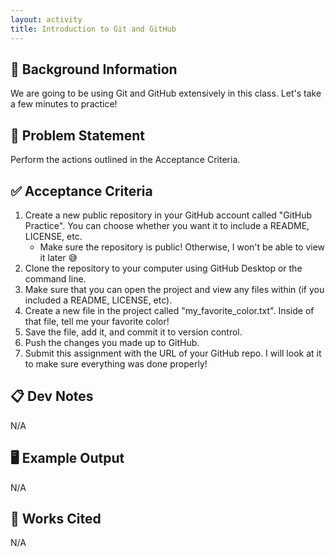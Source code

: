 ```yaml
---
layout: activity
title: Introduction to Git and GitHub
---
```


## 🔖 Background Information

We are going to be using Git and GitHub extensively in this class. Let's take a few minutes to practice!

## 🎯 Problem Statement

Perform the actions outlined in the Acceptance Criteria.

## ✅ Acceptance Criteria

1. Create a new public repository in your GitHub account called "GitHub Practice". You can choose whether you want it to include a README, LICENSE, etc.
    * Make sure the repository is public! Otherwise, I won't be able to view it later 😅
2. Clone the repository to your computer using GitHub Desktop or the command line.
3. Make sure that you can open the project and view any files within (if you included a README, LICENSE, etc).
4. Create a new file in the project called "my_favorite_color.txt". Inside of that file, tell me your favorite color!
5. Save the file, add it, and commit it to version control.
6. Push the changes you made up to GitHub.
7. Submit this assignment with the URL of your GitHub repo. I will look at it to make sure everything was done properly!

## 📋 Dev Notes

N/A

## 🖥️ Example Output

N/A

## 📘 Works Cited

N/A
